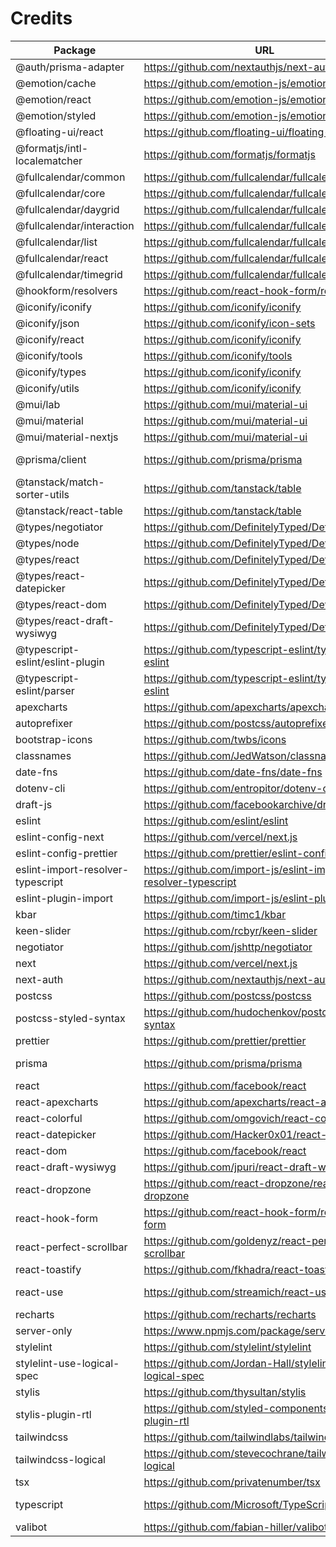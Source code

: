# Credits

| Package                             | URL                                                            | License              |
|-------------------------------------|----------------------------------------------------------------|----------------------|
| @auth/prisma-adapter                | https://github.com/nextauthjs/next-auth                        | ISC                  |
| @emotion/cache                      | https://github.com/emotion-js/emotion                          | MIT                  |
| @emotion/react                      | https://github.com/emotion-js/emotion                          | MIT                  |
| @emotion/styled                     | https://github.com/emotion-js/emotion                          | MIT                  |
| @floating-ui/react                  | https://github.com/floating-ui/floating-ui                     | MIT                  |
| @formatjs/intl-localematcher        | https://github.com/formatjs/formatjs                           | MIT                  |
| @fullcalendar/common                | https://github.com/fullcalendar/fullcalendar                   | MIT                  |
| @fullcalendar/core                  | https://github.com/fullcalendar/fullcalendar                   | MIT                  |
| @fullcalendar/daygrid               | https://github.com/fullcalendar/fullcalendar                   | MIT                  |
| @fullcalendar/interaction           | https://github.com/fullcalendar/fullcalendar                   | MIT                  |
| @fullcalendar/list                  | https://github.com/fullcalendar/fullcalendar                   | MIT                  |
| @fullcalendar/react                 | https://github.com/fullcalendar/fullcalendar-react             | MIT                  |
| @fullcalendar/timegrid              | https://github.com/fullcalendar/fullcalendar                   | MIT                  |
| @hookform/resolvers                 | https://github.com/react-hook-form/resolvers                   | MIT                  |
| @iconify/iconify                    | https://github.com/iconify/iconify                             | MIT                  |
| @iconify/json                       | https://github.com/iconify/icon-sets                           | MIT                  |
| @iconify/react                      | https://github.com/iconify/iconify                             | MIT                  |
| @iconify/tools                      | https://github.com/iconify/tools                               | MIT                  |
| @iconify/types                      | https://github.com/iconify/iconify                             | MIT                  |
| @iconify/utils                      | https://github.com/iconify/iconify                             | MIT                  |
| @mui/lab                            | https://github.com/mui/material-ui                             | MIT                  |
| @mui/material                       | https://github.com/mui/material-ui                             | MIT                  |
| @mui/material-nextjs                | https://github.com/mui/material-ui                             | MIT                  |
| @prisma/client                      | https://github.com/prisma/prisma                               | Apache-2.0           |
| @tanstack/match-sorter-utils        | https://github.com/tanstack/table                              | MIT                  |
| @tanstack/react-table               | https://github.com/tanstack/table                              | MIT                  |
| @types/negotiator                   | https://github.com/DefinitelyTyped/DefinitelyTyped             | MIT                  |
| @types/node                         | https://github.com/DefinitelyTyped/DefinitelyTyped             | MIT                  |
| @types/react                        | https://github.com/DefinitelyTyped/DefinitelyTyped             | MIT                  |
| @types/react-datepicker             | https://github.com/DefinitelyTyped/DefinitelyTyped             | MIT                  |
| @types/react-dom                    | https://github.com/DefinitelyTyped/DefinitelyTyped             | MIT                  |
| @types/react-draft-wysiwyg          | https://github.com/DefinitelyTyped/DefinitelyTyped             | MIT                  |
| @typescript-eslint/eslint-plugin    | https://github.com/typescript-eslint/typescript-eslint         | MIT                  |
| @typescript-eslint/parser           | https://github.com/typescript-eslint/typescript-eslint         | BSD-2-Clause         |
| apexcharts                          | https://github.com/apexcharts/apexcharts.js                    | MIT                  |
| autoprefixer                        | https://github.com/postcss/autoprefixer                        | MIT                  |
| bootstrap-icons                     | https://github.com/twbs/icons                                  | MIT                  |
| classnames                          | https://github.com/JedWatson/classnames                        | MIT                  |
| date-fns                            | https://github.com/date-fns/date-fns                           | MIT                  |
| dotenv-cli                          | https://github.com/entropitor/dotenv-cli                       | MIT                  |
| draft-js                            | https://github.com/facebookarchive/draft-js                    | MIT                  |
| eslint                              | https://github.com/eslint/eslint                               | MIT                  |
| eslint-config-next                  | https://github.com/vercel/next.js                              | MIT                  |
| eslint-config-prettier              | https://github.com/prettier/eslint-config-prettier             | MIT                  |
| eslint-import-resolver-typescript   | https://github.com/import-js/eslint-import-resolver-typescript | ISC                  |
| eslint-plugin-import                | https://github.com/import-js/eslint-plugin-import              | MIT                  |
| kbar                                | https://github.com/timc1/kbar                                  | MIT                  |
| keen-slider                         | https://github.com/rcbyr/keen-slider                           | MIT                  |
| negotiator                          | https://github.com/jshttp/negotiator                           | MIT                  |
| next                                | https://github.com/vercel/next.js                              | MIT                  |
| next-auth                           | https://github.com/nextauthjs/next-auth                        | ISC                  |
| postcss                             | https://github.com/postcss/postcss                             | MIT                  |
| postcss-styled-syntax               | https://github.com/hudochenkov/postcss-styled-syntax           | MIT                  |
| prettier                            | https://github.com/prettier/prettier                           | MIT                  |
| prisma                              | https://github.com/prisma/prisma                               | Apache-2.0           |
| react                               | https://github.com/facebook/react                              | MIT                  |
| react-apexcharts                    | https://github.com/apexcharts/react-apexcharts                 | MIT                  |
| react-colorful                      | https://github.com/omgovich/react-colorful                     | MIT                  |
| react-datepicker                    | https://github.com/Hacker0x01/react-datepicker                 | MIT                  |
| react-dom                           | https://github.com/facebook/react                              | MIT                  |
| react-draft-wysiwyg                 | https://github.com/jpuri/react-draft-wysiwyg                   | MIT                  |
| react-dropzone                      | https://github.com/react-dropzone/react-dropzone               | MIT                  |
| react-hook-form                     | https://github.com/react-hook-form/react-hook-form             | MIT                  |
| react-perfect-scrollbar             | https://github.com/goldenyz/react-perfect-scrollbar            | MIT                  |
| react-toastify                      | https://github.com/fkhadra/react-toastify                      | MIT                  |
| react-use                           | https://github.com/streamich/react-use                         | The Unlicense        |
| recharts                            | https://github.com/recharts/recharts                           | MIT                  |
| server-only                         | https://www.npmjs.com/package/server-only                      | MIT                  |
| stylelint                           | https://github.com/stylelint/stylelint                         | MIT                  |
| stylelint-use-logical-spec          | https://github.com/Jordan-Hall/stylelint-use-logical-spec      | CC0-1.0              |
| stylis                              | https://github.com/thysultan/stylis                            | MIT                  |
| stylis-plugin-rtl                   | https://github.com/styled-components/stylis-plugin-rtl         | MIT                  |
| tailwindcss                         | https://github.com/tailwindlabs/tailwindcss                    | MIT                  |
| tailwindcss-logical                 | https://github.com/stevecochrane/tailwindcss-logical           | ISC                  |
| tsx                                 | https://github.com/privatenumber/tsx                           | MIT                  |
| typescript                          | https://github.com/Microsoft/TypeScript                        | Apache-2.0           |
| valibot                             | https://github.com/fabian-hiller/valibot                       | MIT                  |

